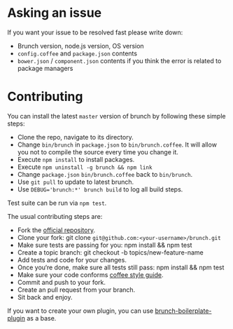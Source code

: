 # Asking an issue

If you want your issue to be resolved fast please write down:

* Brunch version, node.js version, OS version
* `config.coffee` and `package.json` contents
* `bower.json` / `component.json` contents if you think the error is related to package managers

# Contributing
You can install the latest `master` version of brunch by following these
simple steps:

* Clone the repo, navigate to its directory.
* Change `bin/brunch` in `package.json` to `bin/brunch.coffee`.
It will allow you not to compile the source every time you change it.
* Execute `npm install` to install packages.
* Execute `npm uninstall -g brunch && npm link`
* Change `package.json` `bin/brunch.coffee` back to `bin/brunch`.
* Use `git pull` to update to latest brunch.
* Use `DEBUG='brunch:*' brunch build` to log all build steps.

Test suite can be run via `npm test`.

The usual contributing steps are:

* Fork the [official repository](https://github.com/brunch/brunch).
* Clone your fork: git clone `git@github.com:<your-username>/brunch.git`
* Make sure tests are passing for you: npm install && npm test
* Create a topic branch: git checkout -b topics/new-feature-name
* Add tests and code for your changes.
* Once you‘re done, make sure all tests still pass: npm install && npm test
* Make sure your code conforms [coffee style guide](https://github.com/paulmillr/code-style-guides#coffeescript).
* Commit and push to your fork.
* Create an pull request from your branch.
* Sit back and enjoy.

If you want to create your own plugin, you can use
[brunch-boilerplate-plugin](https://github.com/brunch/brunch-boilerplate-plugin)
as a base.
